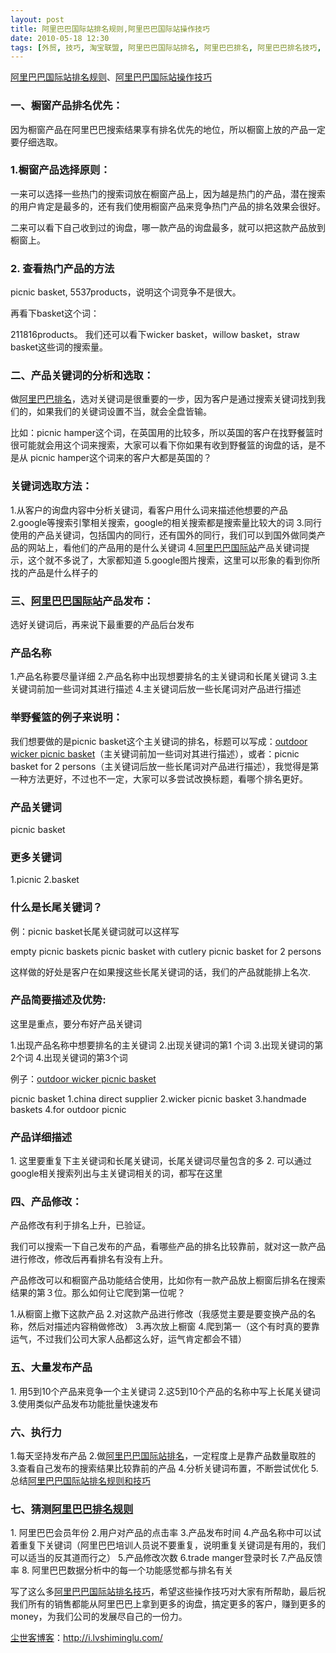 ```yaml
---
layout: post
title: 阿里巴巴国际站排名规则,阿里巴巴国际站操作技巧
date: 2010-05-18 12:30
tags: [外贸, 技巧, 淘宝联盟, 阿里巴巴国际站排名, 阿里巴巴排名, 阿里巴巴排名技巧, 阿里巴巴排名新规则, 阿里巴巴排名规则]
---
```

<a href="http://i.lvshiminglu.com/blog/491.html" target="_self">阿里巴巴国际站排名规则</a>、<a href="http://i.lvshiminglu.com/blog/491.html" target="_self">阿里巴巴国际站操作技巧</a>
<h3>一、橱窗产品排名优先：</h3>
因为橱窗产品在阿里巴巴搜索结果享有排名优先的地位，所以橱窗上放的产品一定要仔细选取。
<h3>1.橱窗产品选择原则：</h3>
一来可以选择一些热门的搜索词放在橱窗产品上，因为越是热门的产品，潜在搜索的用户肯定是最多的，还有我们使用橱窗产品来竞争热门产品的排名效果会很好。

二来可以看下自己收到过的询盘，哪一款产品的询盘最多，就可以把这款产品放到橱窗上。
<h3>2. 查看热门产品的方法</h3>
picnic basket, 5537products，说明这个词竞争不是很大。

再看下basket这个词：

211816products。 我们还可以看下wicker basket，willow basket，straw basket这些词的搜索量。
<h3>二、产品关键词的分析和选取：</h3>
做<a href="http://i.lvshiminglu.com/blog/491.html" target="_self">阿里巴巴排名</a>，选对关键词是很重要的一步，因为客户是通过搜索关键词找到我们的，如果我们的关键词设置不当，就会全盘皆输。

比如：picnic hamper这个词，在英国用的比较多，所以英国的客户在找野餐篮时很可能就会用这个词来搜索，大家可以看下你如果有收到野餐篮的询盘的话，是不是从 picnic hamper这个词来的客户大都是英国的？
<h3>关键词选取方法：</h3>
1.从客户的询盘内容中分析关键词，看客户用什么词来描述他想要的产品
2.google等搜索引擎相关搜索，google的相关搜索都是搜索量比较大的词
3.同行使用的产品关键词，包括国内的同行，还有国外的同行，我们可以到国外做同类产品的网站上，看他们的产品用的是什么关键词
4.<a href="http://i.lvshiminglu.com/blog/491.html" target="_self">阿里巴巴国际站</a>产品关键词提示，这个就不多说了，大家都知道
5.google图片搜索，这里可以形象的看到你所找的产品是什么样子的
<h3>三、<a href="http://i.lvshiminglu.com/blog/491.html" target="_self">阿里巴巴国际站</a>产品发布：</h3>


选好关键词后，再来说下最重要的产品后台发布
<h3>产品名称</h3>
1.产品名称要尽量详细
2.产品名称中出现想要排名的主关键词和长尾关键词
3.主关键词前加一些词对其进行描述
4.主关键词后放一些长尾词对产品进行描述
<h3>举野餐篮的例子来说明：</h3>
我们想要做的是picnic basket这个主关键词的排名，标题可以写成：<a href="http://www.alibaba.com/product-gs/311352967/outdoor_wicker_picnic_basket.html" target="_blank">outdoor wicker picnic basket</a>（主关键词前加一些词对其进行描述），或者：picnic basket for 2 persons（主关键词后放一些长尾词对产品进行描述），我觉得是第一种方法更好，不过也不一定，大家可以多尝试改换标题，看哪个排名更好。
<h3>产品关键词</h3>
picnic basket
<h3>更多关键词</h3>
1.picnic
2.basket
<h3>什么是长尾关键词？</h3>
例：picnic basket长尾关键词就可以这样写

empty picnic baskets
picnic basket with cutlery
picnic basket for 2 persons

这样做的好处是客户在如果搜这些长尾关键词的话，我们的产品就能排上名次.
<h3>产品简要描述及优势:</h3>
这里是重点，要分布好产品关键词

1.出现产品名称中想要排名的主关键词
2.出现关键词的第1 个词
3.出现关键词的第2个词
4.出现关键词的第3个词

例子：<a href="http://www.alibaba.com/product-gs/311352967/outdoor_wicker_picnic_basket.html" target="_blank">outdoor wicker picnic basket</a>

picnic basket
1.china direct supplier
2.wicker picnic basket
3.handmade baskets
4.for outdoor picnic
<h3>产品详细描述</h3>
1. 这里要重复下主关键词和长尾关键词，长尾关键词尽量包含的多
2. 可以通过google相关搜索列出与主关键词相关的词，都写在这里
<h3>四、产品修改：</h3>
产品修改有利于排名上升，已验证。

我们可以搜索一下自己发布的产品，看哪些产品的排名比较靠前，就对这一款产品进行修改，修改后再看排名有没有上升。

产品修改可以和橱窗产品功能结合使用，比如你有一款产品放上橱窗后排名在搜索结果的第３位。那么如何让它爬到第一位呢？

1.从橱窗上撤下这款产品
2.对这款产品进行修改（我感觉主要是要变换产品的名称，然后对描述内容稍做修改）
3.再次放上橱窗
4.爬到第一（这个有时真的要靠运气，不过我们公司大家人品都这么好，运气肯定都会不错）
<h3>五、大量发布产品</h3>
1. 用5到10个产品来竞争一个主关键词
2.这5到10个产品的名称中写上长尾关键词
3.使用类似产品发布功能批量快速发布
<h3>六、执行力</h3>
1.每天坚持发布产品
2.做<a href="http://i.lvshiminglu.com/blog/491.html" target="_self">阿里巴巴国际站排名</a>，一定程度上是靠产品数量取胜的
3.查看自己发布的搜索结果比较靠前的产品
4.分析关键词布置，不断尝试优化
5.总结<a href="http://i.lvshiminglu.com/blog/491.html" target="_self">阿里巴巴国际站排名规则和技巧</a>
<h3>七、猜测<a href="http://i.lvshiminglu.com/blog/491.html" target="_self">阿里巴巴排名规则</a></h3>
1. 阿里巴巴会员年份
2.用户对产品的点击率
3.产品发布时间
4.产品名称中可以试着重复下关键词（阿里巴巴培训人员说不要重复，说明重复关键词是有用的，我们可以适当的反其道而行之）
5.产品修改次数
6.trade manger登录时长
7.产品反馈率
8. 阿里巴巴数据分析中的每一个功能感觉都与排名有关

写了这么多<a href="http://i.lvshiminglu.com/blog/491.html" target="_self">阿里巴巴国际站排名技巧</a>，希望这些操作技巧对大家有所帮助，最后祝我们所有的销售都能从阿里巴巴上拿到更多的询盘，搞定更多的客户，赚到更多的money，为我们公司的发展尽自己的一份力。

<a href="http://i.lvshiminglu.com/">尘世客博客</a>：<a href="http://i.lvshiminglu.com/">http://i.lvshiminglu.com/</a>

